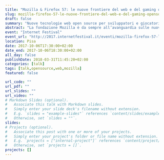 ```yaml
---
title: "Mozilla & Firefox 57: le nuove frontiere del web e del gaming opensource"
slug: mozilla-firefox-57-le-nuove-frontiere-del-web-e-del-gaming-opensource
draft: false
summary: "Nuove tecnologie web open source per sviluppatori e giocatori: uno spazio aperto dove conoscere e testare in anteprima l'imminente release 57 di Firefox, molti giochi e i framework di sviluppo"
abstract: "La fondazione Mozilla è da sempre all’avanguardia sulle nuove tecnologie web e sul come usarle. Con gli ultimi sviluppi (WebAssembly, WebGL 2, asm.js, WebVR, Firefox 57 e i numerosi sottoprogetti nati per renderlo possibile) si sta davvero aprendo una nuova frontiera per tutti gli utenti Internet, anche per i giocatori e gli sviluppatori di videogiochi. Presenteremo in anteprima la release 57 di Firefox, testandola con una serie di case studies di videogiochi web d’avanguardia, raccontandone i tool usati per svilupparli e tutte le risorse gratuite Mozilla per iniziare a studiarli."
event: "Internet Festival"
event_url: "http://2017.internetfestival.it/eventi/mozilla-firefox-57-le-nuove-frontiere-del-web-del-gaming-opensource/"
location: Pisa
date: 2017-10-06T17:30:00+02:00
date_end: 2017-10-06T18:30:00+02:00
all_day: false
publishDate: 2018-03-31T11:45:20+02:00
categories: [talk]
tags: [talk,opensource,web,mozilla]
featured: false

url_code: ""
url_pdf: ""
url_slides: ""
url_video: ""
# Markdown Slides (optional).
#   Associate this talk with Markdown slides.
#   Simply enter your slide deck's filename without extension.
#   E.g. `slides = "example-slides"` references `content/slides/example-slides.md`.
#   Otherwise, set `slides = ""`.
slides: 
# Projects (optional).
#   Associate this post with one or more of your projects.
#   Simply enter your project's folder or file name without extension.
#   E.g. `projects = ["internal-project"]` references `content/project/deep-learning/index.md`.
#   Otherwise, set `projects = []`.
projects: []
---
```

